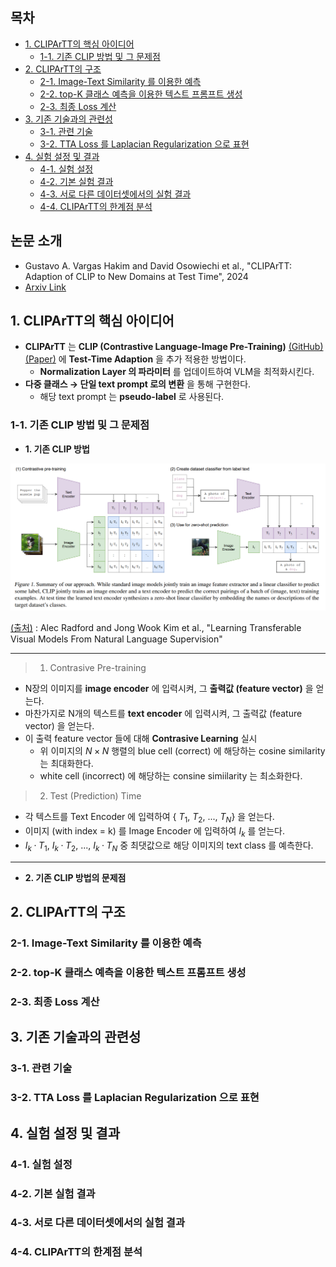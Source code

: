 
## 목차

* [1. CLIPArTT의 핵심 아이디어](#1-clipartt의-핵심-아이디어)
  * [1-1. 기존 CLIP 방법 및 그 문제점](#1-1-기존-clip-방법-및-그-문제점)
* [2. CLIPArTT의 구조](#2-clipartt의-구조)
  * [2-1. Image-Text Similarity 를 이용한 예측](#2-1-image-text-similarity-를-이용한-예측)
  * [2-2. top-K 클래스 예측을 이용한 텍스트 프롬프트 생성](#2-2-top-k-클래스-예측을-이용한-텍스트-프롬프트-생성)
  * [2-3. 최종 Loss 계산](#2-3-최종-loss-계산)
* [3. 기존 기술과의 관련성](#3-기존-기술과의-관련성)
  * [3-1. 관련 기술](#3-1-관련-기술)
  * [3-2. TTA Loss 를 Laplacian Regularization 으로 표현](#3-2-tta-loss-를-laplacian-regularization-으로-표현)
* [4. 실험 설정 및 결과](#4-실험-설정-및-결과)
  * [4-1. 실험 설정](#4-1-실험-설정)
  * [4-2. 기본 실험 결과](#4-2-기본-실험-결과)
  * [4-3. 서로 다른 데이터셋에서의 실험 결과](#4-3-서로-다른-데이터셋에서의-실험-결과)
  * [4-4. CLIPArTT의 한계점 분석](#4-4-clipartt의-한계점-분석)

## 논문 소개

* Gustavo A. Vargas Hakim and David Osowiechi et al., "CLIPArTT: Adaption of CLIP to New Domains at Test Time", 2024
* [Arxiv Link](https://arxiv.org/pdf/2405.00754)

## 1. CLIPArTT의 핵심 아이디어

* **CLIPArTT** 는 **CLIP (Contrastive Language-Image Pre-Training)** [(GitHub)](https://github.com/openai/CLIP) [(Paper)](https://arxiv.org/pdf/2103.00020) 에 **Test-Time Adaption** 을 추가 적용한 방법이다.
  * **Normalization Layer 의 파라미터** 를 업데이트하여 VLM을 최적화시킨다.
* **다중 클래스 → 단일 text prompt 로의 변환** 을 통해 구현한다.
  * 해당 text prompt 는 **pseudo-label** 로 사용된다.

### 1-1. 기존 CLIP 방법 및 그 문제점

* **1. 기존 CLIP 방법**

![image](../images/CLIPArTT_1.PNG)

[(출처)](https://arxiv.org/pdf/2103.00020) : Alec Radford and Jong Wook Kim et al., "Learning Transferable Visual Models From Natural Language Supervision" 

----

> 1. Contrasive Pre-training

* N장의 이미지를 **image encoder** 에 입력시켜, 그 **출력값 (feature vector)** 을 얻는다.
* 마찬가지로 N개의 텍스트를 **text encoder** 에 입력시켜, 그 출력값 (feature vector) 을 얻는다.
* 이 출력 feature vector 들에 대해 **Contrasive Learning** 실시
  * 위 이미지의 $N \times N$ 행렬의 blue cell (correct) 에 해당하는 cosine similarity 는 최대화한다.
  * white cell (incorrect) 에 해당하는 consine simiilarity 는 최소화한다.

> 2. Test (Prediction) Time

* 각 텍스트를 Text Encoder 에 입력하여 { $T_1$, $T_2$, ..., $T_N$} 을 얻는다.
* 이미지 (with index = k) 를 Image Encoder 에 입력하여 $I_k$ 를 얻는다.
* $I_k · T_1$, $I_k · T_2$, ..., $I_k · T_N$ 중 최댓값으로 해당 이미지의 text class 를 예측한다.

----

* **2. 기존 CLIP 방법의 문제점**



## 2. CLIPArTT의 구조

### 2-1. Image-Text Similarity 를 이용한 예측

### 2-2. top-K 클래스 예측을 이용한 텍스트 프롬프트 생성

### 2-3. 최종 Loss 계산

## 3. 기존 기술과의 관련성

### 3-1. 관련 기술

### 3-2. TTA Loss 를 Laplacian Regularization 으로 표현

## 4. 실험 설정 및 결과

### 4-1. 실험 설정

### 4-2. 기본 실험 결과

### 4-3. 서로 다른 데이터셋에서의 실험 결과

### 4-4. CLIPArTT의 한계점 분석
